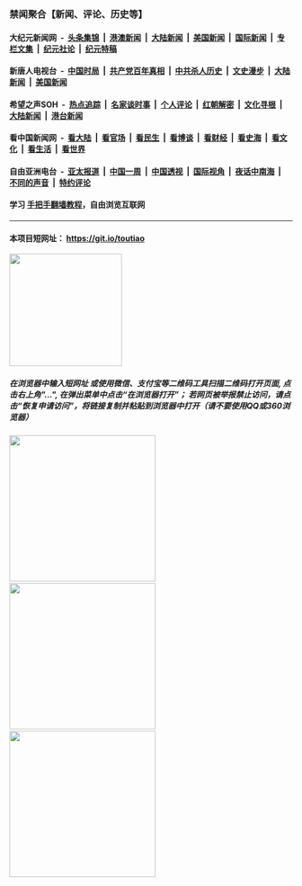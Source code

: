### 禁闻聚合【新闻、评论、历史等】

#### 大纪元新闻网 &nbsp;-&nbsp; [头条集锦](indexes/E头条集锦.md?t=03090102) &nbsp;|&nbsp; [港澳新闻](indexes/E港澳新闻.md?t=03090102)  &nbsp;|&nbsp; [大陆新闻](indexes/E大陆新闻.md?t=03090102) &nbsp;|&nbsp; [美国新闻](indexes/E美国新闻.md?t=03090102) &nbsp;|&nbsp; [国际新闻](indexes/E国际新闻.md?t=03090102) &nbsp;|&nbsp; [专栏文集](indexes/E专栏文集.md?t=03090102) &nbsp;|&nbsp; [纪元社论](indexes/E纪元社论.md?t=03090102) &nbsp;|&nbsp; [纪元特稿](indexes/E纪元特稿.md?t=03090102) 

#### 新唐人电视台 &nbsp;-&nbsp; [中国时局](indexes/N中国时局.md?t=03090102) &nbsp;|&nbsp; [共产党百年真相](indexes/N共产党百年真相.md?t=03090102) &nbsp;|&nbsp; [中共杀人历史](indexes/N中共杀人历史.md?t=03090102) &nbsp;|&nbsp; [文史漫步](indexes/N文史漫步.md?t=03090102) &nbsp;|&nbsp; [大陆新闻](indexes/N大陆新闻.md?t=03090102) &nbsp;|&nbsp; [美国新闻](indexes/N美国新闻.md?t=03090102)

#### 希望之声SOH &nbsp;-&nbsp; [热点追踪](indexes/H热点追踪.md?t=03090102) &nbsp;|&nbsp; [名家谈时事](indexes/H名家谈时事.md?t=03090102) &nbsp;|&nbsp; [个人评论](indexes/H个人评论.md?t=03090102)  &nbsp;|&nbsp; [红朝解密](indexes/H红朝解密.md?t=03090102) &nbsp;|&nbsp; [文化寻根](indexes/H文化寻根.md?t=03090102) &nbsp;|&nbsp; [大陆新闻](indexes/H大陆新闻.md?t=03090102) &nbsp;|&nbsp; [港台新闻](indexes/H港台新闻.md?t=03090102)

#### 看中国新闻网 &nbsp;-&nbsp; [看大陆](indexes/S看大陆.md?t=03090102) &nbsp;|&nbsp; [看官场](indexes/S看官场.md?t=03090102) &nbsp;|&nbsp; [看民生](indexes/S看民生.md?t=03090102)  &nbsp;|&nbsp; [看博谈](indexes/S看博谈.md?t=03090102) &nbsp;|&nbsp; [看财经](indexes/S看财经.md?t=03090102) &nbsp;|&nbsp; [看史海](indexes/S看史海.md?t=03090102) &nbsp;|&nbsp; [看文化](indexes/S看文化.md?t=03090102) &nbsp;|&nbsp; [看生活](indexes/S看生活.md?t=03090102) &nbsp;|&nbsp; [看世界](indexes/S看世界.md?t=03090102)

#### 自由亚洲电台 &nbsp;-&nbsp; [亚太报道](indexes/R亚太报道.md?t=03090102) &nbsp;|&nbsp; [中国一周](indexes/R中国一周.md?t=03090102) &nbsp;|&nbsp; [中国透视](indexes/R中国透视.md?t=03090102)  &nbsp;|&nbsp; [国际视角](indexes/R国际视角.md?t=03090102) &nbsp;|&nbsp; [夜话中南海](indexes/R夜话中南海.md?t=03090102) &nbsp;|&nbsp; [不同的声音](indexes/R不同的声音.md?t=03090102) &nbsp;|&nbsp; [特约评论](indexes/R特约评论.md?t=03090102)

#### 学习 [手把手翻墙教程](https://github.com/gfw-breaker/guides/wiki)，自由浏览互联网

----

#### 本项目短网址： https://git.io/toutiao
<img src="https://raw.githubusercontent.com/gfw-breaker/banned-news/master/scripts/img/qr.png" width="200px"/>  

##### 在浏览器中输入短网址 或使用微信、支付宝等二维码工具扫描二维码打开页面, 点击右上角"...", 在弹出菜单中点击“在浏览器打开”； 若网页被举报禁止访问，请点击“恢复申请访问”，将链接复制并粘贴到浏览器中打开（请不要使用QQ或360浏览器）

<img src="https://raw.githubusercontent.com/gfw-breaker/banned-news/master/scripts/img/1.png" width="260px"/> &nbsp; <img src="https://raw.githubusercontent.com/gfw-breaker/banned-news/master/scripts/img/2.png" width="260px"/> &nbsp; <img src="https://raw.githubusercontent.com/gfw-breaker/banned-news/master/scripts/img/3.png" width="260px"/>
